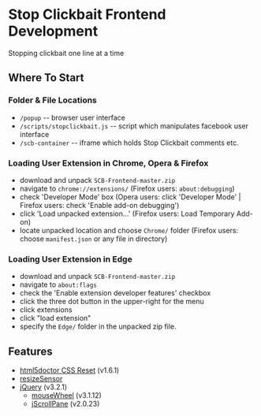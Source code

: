 # Stop Clickbait Frontend Development
Stopping clickbait one line at a time

## Where To Start

### Folder & File Locations
 * `/popup` -- browser user interface
 * `/scripts/stopclickbait.js` -- script which manipulates facebook user interface
 * `/scb-container` -- iframe which holds Stop Clickbait comments etc.

### Loading User Extension in Chrome, Opera & Firefox
 * download and unpack `SCB-Frontend-master.zip`
 * navigate to `chrome://extensions/` (Firefox users: `about:debugging`)
 * check 'Developer Mode' box (Opera users: click 'Developer Mode' | Firefox users: check 'Enable add-on debugging')
 * click 'Load unpacked extension...' (Firefox users: Load Temporary Add-on)
 * locate unpacked location and choose `Chrome/` folder (Firefox users: choose `manifest.json` or any file in directory)

### Loading User Extension in Edge
 * download and unpack `SCB-Frontend-master.zip`
 * navigate to `about:flags`
 * check the 'Enable extension developer features' checkbox
 * click the three dot button in the upper-right for the menu
 * click extensions
 * click "load extension"
 * specify the `Edge/` folder in the unpacked zip file.

## Features
* [html5doctor CSS Reset](http://html5doctor.com/html-5-reset-stylesheet) (v1.6.1)
* [resizeSensor](https://github.com/marcj/css-element-queries)
* [jQuery](https://code.jquery.com)  (v3.2.1)
  * [mouseWheel](https://github.com/jquery/jquery-mousewheel) (v3.1.12)
  * [jScrollPane](https://github.com/vitch/jScrollPane)  (v2.0.23)
